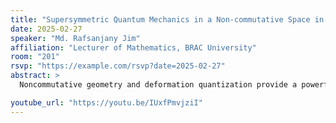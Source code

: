 ```yaml
---
title: "Supersymmetric Quantum Mechanics in a Non-commutative Space in the Context of Deformation Quantization"
date: 2025-02-27
speaker: "Md. Rafsanjany Jim"
affiliation: "Lecturer of Mathematics, BRAC University"
room: "201"
rsvp: "https://example.com/rsvp?date=2025-02-27"
abstract: >
  Noncommutative geometry and deformation quantization provide a powerful framework for extending classical geometry to quantum settings. In this talk, I will talk about a gauge invariant mathematical formalism based on deformation quantization to model an \(\mathcal{N}=2\) supersymmetric system of a spin \(1/2\) charged particle placed in a noncommutative plane under the influence of a vertical uniform magnetic field. The talk is based on a research paper where the noncommutative involutive algebra \((C^{\infty}(\mathbb{R}^{2})[[\vartheta]],*^r)\) of formal power series in \(\vartheta\) with coefficients in the commutative ring \(C^{\infty}(\mathbb{R}^{2})\) was employed to construct the relevant observables, viz., SUSY Hamiltonian \(H\), supercharge operator \(Q\) and its adjoint \(Q^{\dag}\) all belonging to the \(2\times 2\) matrix algebra \(\mathcal{M}_{2}(C^{\infty}(\mathbb{R}^{2})[[\vartheta]],*^r)\) with the help of a family of gauge-equivalent star products \(*^{r}\). The energy eigenvalues of the SUSY Hamiltonian all turned out to be independent of not only the gauge parameter \(r\) but also the noncommutativity parameter \(\vartheta\). The nontrivial Fermionic ground state was subsequently computed associated with the zero energy which indicates that supersymmetry remains unbroken in all orders of \(\vartheta\). The Witten index for the noncommutative SUSY Landau problem turns out to be \(-1\) corroborating the fact that there is no broken supersymmetry for the model we are considering.

youtube_url: "https://youtu.be/IUxfPmvjziI"
---
```

